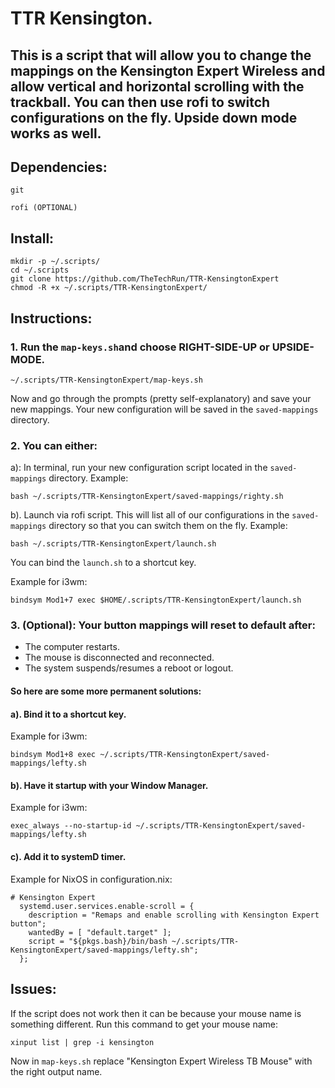 # TTR Kensington.

## This is a script that will allow you to change the mappings on the Kensington Expert Wireless and allow vertical and horizontal scrolling with the trackball. You can then use rofi to switch configurations on the fly. Upside down mode works as well.

## Dependencies:
`git`

`rofi (OPTIONAL)`

## Install:
```
mkdir -p ~/.scripts/
cd ~/.scripts
git clone https://github.com/TheTechRun/TTR-KensingtonExpert
chmod -R +x ~/.scripts/TTR-KensingtonExpert/
```

## Instructions:
### 1. Run the `map-keys.sh`and choose RIGHT-SIDE-UP or UPSIDE-MODE.
```
~/.scripts/TTR-KensingtonExpert/map-keys.sh
```
 Now and go through the prompts (pretty self-explanatory) and save your new mappings. Your new configuration will be saved in the `saved-mappings` directory.

### 2. You can either:

a): In terminal, run your new configuration script located in the `saved-mappings` directory.
Example: 
```
bash ~/.scripts/TTR-KensingtonExpert/saved-mappings/righty.sh
```

b). Launch via rofi script. This will list all of our configurations in the `saved-mappings` directory so that you can switch them on the fly.
Example:
```
bash ~/.scripts/TTR-KensingtonExpert/launch.sh
```
You can bind the `launch.sh` to a shortcut key. 

Example for i3wm:
```
bindsym Mod1+7 exec $HOME/.scripts/TTR-KensingtonExpert/launch.sh

```

### 3. (Optional): Your button mappings will reset to default after:
- The computer restarts.
- The mouse is disconnected and reconnected.
- The system suspends/resumes a reboot or logout.

#### So here are some more permanent solutions:

#### a). Bind it to a shortcut key.

Example for i3wm:
```
bindsym Mod1+8 exec ~/.scripts/TTR-KensingtonExpert/saved-mappings/lefty.sh
```

#### b). Have it startup with your Window Manager.

Example for i3wm:
```
exec_always --no-startup-id ~/.scripts/TTR-KensingtonExpert/saved-mappings/lefty.sh
```

#### c). Add it to systemD timer.
Example for NixOS in configuration.nix:
```
# Kensington Expert
  systemd.user.services.enable-scroll = {
    description = "Remaps and enable scrolling with Kensington Expert button";
    wantedBy = [ "default.target" ];
    script = "${pkgs.bash}/bin/bash ~/.scripts/TTR-KensingtonExpert/saved-mappings/lefty.sh";
  };
```

## Issues:
If the script does not work then it can be because your mouse name is something different.
Run this command to get your mouse name:
```
xinput list | grep -i kensington
```
Now in `map-keys.sh` replace "Kensington Expert Wireless TB Mouse" with the right output name.
